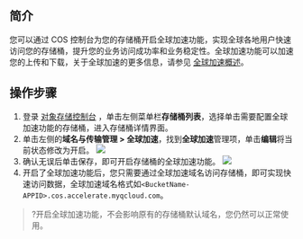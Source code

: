 ## 简介

您可以通过 COS 控制台为您的存储桶开启全球加速功能，实现全球各地用户快速访问您的存储桶，提升您的业务访问成功率和业务稳定性。全球加速功能可以加速您的上传和下载，关于全球加速的更多信息，请参见 [全球加速概述](https://cloud.tencent.com/document/product/436/38866)。

## 操作步骤

1. 登录 [对象存储控制台](https://console.cloud.tencent.com/cos5) ，单击左侧菜单栏**存储桶列表**，选择单击需要配置全球加速功能的存储桶，进入存储桶详情界面。
2. 单击左侧的**域名与传输管理 > 全球加速**，找到**全球加速**管理项，单击**编辑**将当前状态修改为开启。
   ![](https://main.qcloudimg.com/raw/f2e1b65cbd897512abdeb18c0809b8ed.png)
3. 确认无误后单击保存，即可开启存储桶的全球加速功能。
   ![](https://main.qcloudimg.com/raw/40803ecec201874a698b0d29bb47187a.png)
4. 开启了全球加速功能后，您只需要通过全球加速域名访问存储桶，即可实现快速访问数据，全球加速域名格式如`<BucketName-APPID>.cos.accelerate.myqcloud.com`。

>?开启全球加速功能，不会影响原有的存储桶默认域名，您仍然可以正常使用。
